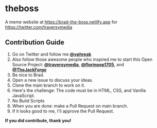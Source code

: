 # theboss
A meme website at https://brad-the-boss.netlify.app for https://twitter.com/traversymedia

## Contribution Guide
1. Go on Twitter and follow me [**@vphreak**](https://twitter.com/vphreak)
2. Also follow those awesome people who inspired me to start this Open Source Project: [**@traversymedia**](https://twitter.com/traversymedia), [**@florinpop1705**](https://twitter.com/florinpop1705), and [**@TheJackForge**](https://twitter.com/thejackforge)
3. Be nice to Brad.
4. Open a new issue to discuss your ideas.
5. Clone the main branch to work on it.
6. Here's the challenge: The code must be in HTML, CSS, and Vanilla JavaScript.
7. No Build Scripts
8. When you are done: make a Pull Request on main branch.
9. If it looks good to me, I'll approve the Pull Request. 

**If you did contribute, thank you!**
